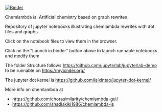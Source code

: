 [![Binder](https://beta.mybinder.org/badge.svg)](https://mybinder.org/v2/gh/shadiakiki1986/chemlambda-notebooks/master)

Chemlambda is: Artificial chemistry based on graph rewrites

Repository of jupyter notebooks illustrating chemlambda rewrites with dot files and graphs

Click on the notebook files to view them in the browser.

Click on the "Launch in binder" button above to launch runnable notebooks and modify them

The folder Structure follows https://github.com/jupyterlab/jupyterlab-demo to be runnable on https://mybinder.org/

The jupyter dot kernel is https://github.com/laixintao/jupyter-dot-kernel/

More info on chemlambda at

- https://github.com/chorasimilarity/chemlambda-gui/
- https://github.com/shadiakiki1986/chemlambda-js
